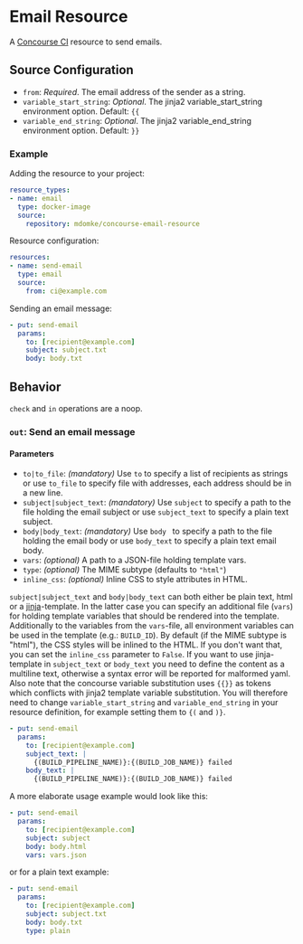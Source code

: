 # Email Resource

A [Concourse CI](http://concourse.ci) resource to send emails.

## Source Configuration

* `from`: *Required*. The email address of the sender as a string.
* `variable_start_string`: *Optional*. The jinja2 variable_start_string environment option. Default: `{{`
* `variable_end_string`: *Optional*. The jinja2 variable_end_string environment option. Default: `}}`

### Example

Adding the resource to your project:

``` yaml
resource_types:
- name: email
  type: docker-image
  source:
    repository: mdomke/concourse-email-resource
```

Resource configuration:

``` yaml
resources:
- name: send-email
  type: email
  source:
    from: ci@example.com
```

Sending an email message:

``` yaml
- put: send-email
  params:
    to: [recipient@example.com]
    subject: subject.txt
    body: body.txt
```

## Behavior

`check` and `in` operations are a noop.

### `out`: Send an email message

#### Parameters

* `to|to_file`: _(mandatory)_ Use `to` to specify a list of recipients as strings or use `to_file` to specify file with addresses, each address should be in a new line.
* `subject|subject_text`: _(mandatory)_ Use `subject` to specify a path to the file holding the email subject or use `subject_text` to specify a plain text subject.
* `body|body_text`: _(mandatory)_ Use `body ` to specify a path to the file holding the email body or use `body_text` to specify a plain text email body.
* `vars`: _(optional)_ A path to a JSON-file holding template vars.
* `type`: _(optional)_ The MIME subtype (defaults to `"html"`)
* `inline_css`: _(optional)_ Inline CSS to style attributes in HTML.

`subject|subject_text` and `body|body_text` can both either be plain text, html or a [jinja](http://jinja.pocoo.org/docs/dev/)-template.
In the latter case you can specify an additional file (`vars`) for holding template variables that should
be rendered into the template. Additionally to the variables from the `vars`-file, all environment variables can
be used in the template (e.g.: ``BUILD_ID``). By default (if the MIME subtype is "html"), the CSS styles will be
inlined to the HTML. If you don't want that, you can set the `inline_css` parameter to `False`.
If you want to use jinja-template in `subject_text` or `body_text` you need to define the content as a multiline text, otherwise a syntax error will be reported for malformed yaml.
Also note that the concourse variable substitution uses `{{}}` as tokens which conflicts with jinja2 template variable substitution. You will therefore need to change `variable_start_string`
and `variable_end_string` in your resource definition, for example setting them to `{(` and `)}`.

``` yaml
- put: send-email
  params:
    to: [recipient@example.com]
    subject_text: |
      {(BUILD_PIPELINE_NAME)}:{(BUILD_JOB_NAME)} failed
    body_text: |
      {(BUILD_PIPELINE_NAME)}:{(BUILD_JOB_NAME)} failed
```

A more elaborate usage example would look like this:

```yaml
- put: send-email
  params:
    to: [recipient@example.com]
    subject: subject
    body: body.html
    vars: vars.json
```

or for a plain text example:

```yaml
- put: send-email
  params:
    to: [recipient@example.com]
    subject: subject.txt
    body: body.txt
    type: plain
```

